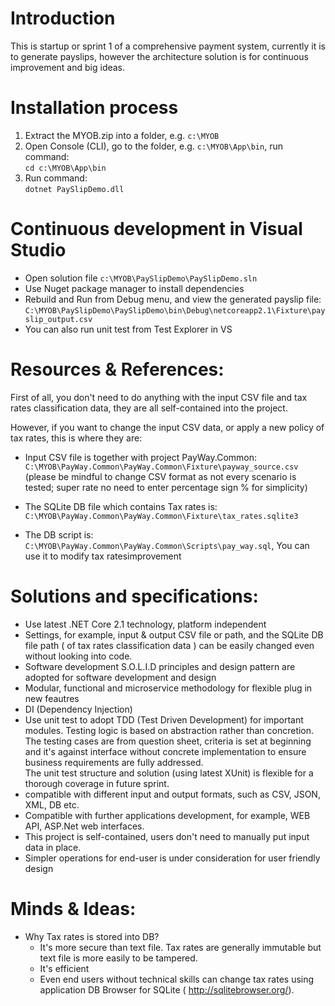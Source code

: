 # Introduction 
This is startup or sprint 1 of a comprehensive payment system, currently it is to generate payslips, however the architecture solution is for continuous improvement and big ideas.

# Installation process
1. Extract the MYOB.zip into a folder, e.g. `c:\MYOB`
2. Open Console (CLI), go to the folder, e.g. `c:\MYOB\App\bin`, run command:    
`cd c:\MYOB\App\bin`
3. Run command:  
`dotnet PaySlipDemo.dll`

# Continuous development in Visual Studio
* Open solution file `c:\MYOB\PaySlipDemo\PaySlipDemo.sln`
* Use Nuget package manager to install dependencies
* Rebuild and Run from Debug menu, and view the generated payslip file: `C:\MYOB\PaySlipDemo\PaySlipDemo\bin\Debug\netcoreapp2.1\Fixture\payslip_output.csv`
* You can also run unit test from Test Explorer in VS

# Resources & References:
First of all, you don't need to do anything with the input CSV file and tax rates classification data, they are all self-contained into the project.

However, if you want to change the input CSV data, or apply a new policy of tax rates, this is where they are: 
* Input CSV file is together with project PayWay.Common: `C:\MYOB\PayWay.Common\PayWay.Common\Fixture\payway_source.csv`  
(please be mindful to change CSV format as not every scenario is tested; super rate no need to enter percentage sign % for simplicity)

* The SQLite DB file which contains Tax rates is: `C:\MYOB\PayWay.Common\PayWay.Common\Fixture\tax_rates.sqlite3`

* The DB script is: `C:\MYOB\PayWay.Common\PayWay.Common\Scripts\pay_way.sql`, 
You can use it to modify tax ratesimprovement 

# Solutions and specifications:
* Use latest .NET Core 2.1 technology, platform independent
* Settings, for example, input & output CSV file or path, and the SQLite DB file path ( of tax rates classification data ) can be easily changed even without looking into code. 
* Software development S.O.L.I.D principles and design pattern are adopted for software development and design
* Modular, functional and microservice methodology for flexible plug in new feautres
* DI (Dependency Injection)
* Use unit test to adopt TDD (Test Driven Development) for important modules. Testing logic is based on abstraction rather than concretion.  The testing cases are from question sheet, criteria is set at beginning and it's against interface without concrete implementation to ensure business requirements are fully addressed.  
  The unit test structure and solution (using latest XUnit) is flexible for a thorough coverage in future sprint.
* compatible with different input and output formats, such as CSV, JSON, XML, DB etc.
* Compatible with further applications development, for example, WEB API, ASP.Net web interfaces.
* This project is self-contained, users don't need to manually put input data in place.
* Simpler operations for end-user is under consideration for user friendly design

# Minds & Ideas:
* Why Tax rates is stored into DB?
  - It's more secure than text file. Tax rates are generally immutable but text file is more easily to be tampered.
  - It's efficient
  - Even end users without technical skills can change tax rates using application DB Browser for SQLite ( http://sqlitebrowser.org/).



